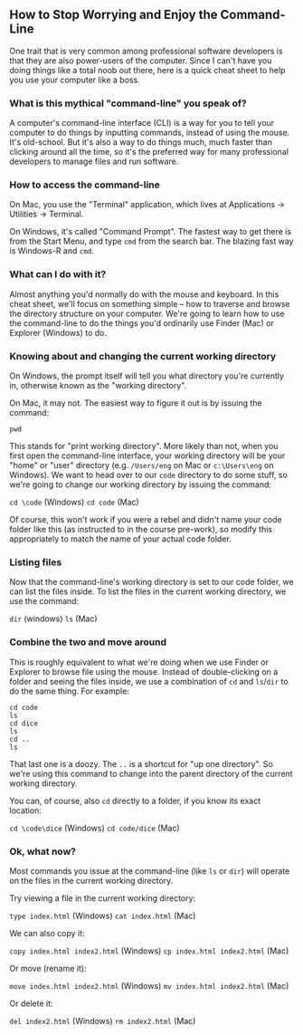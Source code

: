 ## How to Stop Worrying and Enjoy the Command-Line

One trait that is very common among professional software developers is that they are also power-users of the computer. Since I can't have you doing things like a total noob out there, here is a quick cheat sheet to help you use your computer like a boss.

### What is this mythical "command-line" you speak of?

A computer's command-line interface (CLI) is a way for you to tell your computer to do things by inputting commands, instead of using the mouse. It's old-school. But it's also a way to do things much, much faster than clicking around all the time, so it's the preferred way for many professional developers to manage files and run software.

### How to access the command-line

On Mac, you use the "Terminal" application, which lives at Applications -> Utilities -> Terminal.

On Windows, it's called "Command Prompt". The fastest way to get there is from the Start Menu, and type `cmd` from the search bar. The blazing fast way is Windows-R and `cmd`.

### What can I do with it?

Almost anything you'd normally do with the mouse and keyboard. In this cheat sheet, we'll focus on something simple – how to traverse and browse the directory structure on your computer. We're going to learn how to use the command-line to do the things you'd ordinarily use Finder (Mac) or Explorer (Windows) to do.

### Knowing about and changing the current working directory

On Windows, the prompt itself will tell you what directory you're currently in, otherwise known as the "working directory".

On Mac, it may not. The easiest way to figure it out is by issuing the command:

```
pwd
```

This stands for "print working directory". More likely than not, when you first open the command-line interface, your working directory will be your "home" or "user" directory (e.g. `/Users/eng` on Mac or `c:\Users\eng` on Windows). We want to head over to our `code` directory to do some stuff, so we're going to change our working directory by issuing the command:

`cd \code` (Windows)
`cd code` (Mac)

Of course, this won't work if you were a rebel and didn't name your code folder like this (as instructed to in the course pre-work), so modify this appropriately to match the name of your actual code folder.

### Listing files

Now that the command-line's working directory is set to our code folder, we can list the files inside. To list the files in the current working directory, we use the command:

`dir` (windows)
`ls` (Mac)

### Combine the two and move around

This is roughly equivalent to what we're doing when we use Finder or Explorer to browse file using the mouse. Instead of double-clicking on a folder and seeing the files inside, we use a combination of `cd` and `ls`/`dir` to do the same thing. For example:

```
cd code
ls
cd dice
ls
cd ..
ls
```

That last one is a doozy. The `..` is a shortcut for "up one directory". So we're using this command to change into the parent directory of the current working directory.

You can, of course, also `cd` directly to a folder, if you know its exact location:

`cd \code\dice` (Windows)
`cd code/dice` (Mac)

### Ok, what now?

Most commands you issue at the command-line (like `ls` or `dir`) will operate on the files in the current working directory.

Try viewing a file in the current working directory:

`type index.html` (Windows)
`cat index.html` (Mac)

We can also copy it:

`copy index.html index2.html` (Windows)
`cp index.html index2.html` (Mac)

Or move (rename it):

`move index.html index2.html` (Windows)
`mv index.html index2.html` (Mac)

Or delete it:

`del index2.html` (Windows)
`rm index2.html` (Mac)